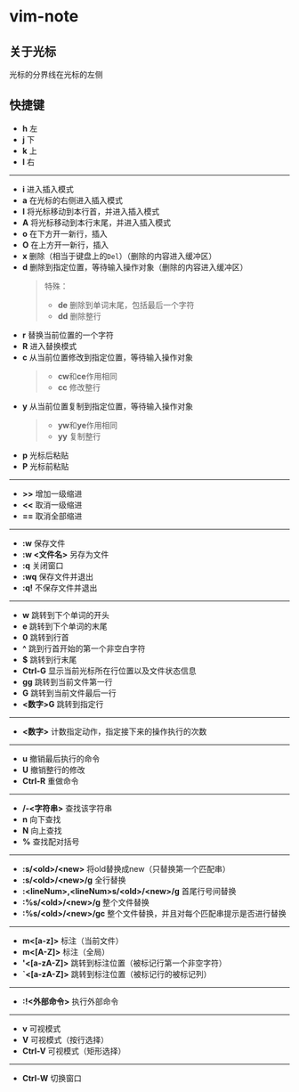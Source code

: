 # vim-note

## 关于光标
光标的分界线在光标的左侧
## 快捷键
- **h** 左
- **j** 下
- **k** 上
- **l** 右
---
- **i** 进入插入模式
- **a** 在光标的右侧进入插入模式
- **I** 将光标移动到本行首，并进入插入模式
- **A** 将光标移动到本行末尾，并进入插入模式
- **o** 在下方开一新行，插入
- **O** 在上方开一新行，插入
- **x** 删除（相当于键盘上的`Del`）（删除的内容进入缓冲区）
- **d** 删除到指定位置，等待输入操作对象（删除的内容进入缓冲区）
    >特殊：
    >- **de** 删除到单词末尾，包括最后一个字符
    >- **dd** 删除整行
- **r** 替换当前位置的一个字符
- **R** 进入替换模式
- **c** 从当前位置修改到指定位置，等待输入操作对象
    >- **cw**和**ce**作用相同
    >- **cc** 修改整行
- **y** 从当前位置复制到指定位置，等待输入操作对象
    >- **yw**和**ye**作用相同
    >- **yy** 复制整行
- **p** 光标后粘贴
- **P** 光标前粘贴
---
- **>>** 增加一级缩进
- **<<** 取消一级缩进
- **==** 取消全部缩进
---
- **:w** 保存文件
- **:w <文件名>** 另存为文件
- **:q** 关闭窗口
- **:wq** 保存文件并退出
- **:q!** 不保存文件并退出
---
- **w** 跳转到下个单词的开头
- **e** 跳转到下个单词的末尾
- **0** 跳转到行首
- **^** 跳到行首开始的第一个非空白字符
- **$** 跳转到行末尾
- **Ctrl-G** 显示当前光标所在行位置以及文件状态信息
- **gg** 跳转到当前文件第一行
- **G** 跳转到当前文件最后一行
- **<数字>G** 跳转到指定行
---
- **&lt;数字&gt;** 计数指定动作，指定接下来的操作执行的次数
---
- **u** 撤销最后执行的命令
- **U** 撤销整行的修改
- **Ctrl-R** 重做命令
---
- **/-<字符串>** 查找该字符串
- **n** 向下查找
- **N** 向上查找
- **%** 查找配对括号
---
- **:s/&lt;old&gt;/&lt;new&gt;** 将old替换成new（只替换第一个匹配串）
- **:s/&lt;old&gt;/&lt;new&gt;/g** 全行替换
- **:&lt;lineNum&gt;,&lt;lineNum&gt;s/&lt;old&gt;/&lt;new&gt;/g** 首尾行号间替换
- **:%s/&lt;old&gt;/&lt;new&gt;/g** 整个文件替换
- **:%s/&lt;old&gt;/&lt;new&gt;/gc** 整个文件替换，并且对每个匹配串提示是否进行替换
---
- **m<[a-z]>** 标注（当前文件）
- **m<[A-Z]>** 标注（全局）
- **'<[a-zA-Z]>** 跳转到标注位置（被标记行第一个非空字符）
- **`<[a-zA-Z]>** 跳转到标注位置（被标记行的被标记列）
---
- **:!&lt;外部命令&gt;** 执行外部命令
---
- **v** 可视模式
- **V** 可视模式（按行选择）
- **Ctrl-V** 可视模式（矩形选择）
---
- **Ctrl-W** 切换窗口